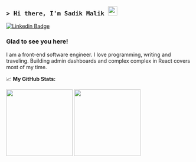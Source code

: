 ### <samp>&gt; Hi there, I'm Sadik Malik <img src="https://media.giphy.com/media/hvRJCLFzcasrR4ia7z/giphy.gif" width="25"> </samp>

[![Linkedin Badge](https://img.shields.io/badge/-LinkedIn-0e76a8?style=flat-square&logo=Linkedin&logoColor=white)](https://www.linkedin.com/in/sadik-malik-964b32263/)

### Glad to see you here!

I am a front-end software engineer. I love programming, writing and traveling. Building admin dashboards and complex complex in React covers most of my time.

📈 **My GitHub Stats:**

<p>
  <img height="180em" src="https://github-readme-stats.vercel.app/api?username=sadik-malik&show_icons=true&hide_border=true&&count_private=true&include_all_commits=true" />
  <img height="180em" src="https://github-readme-stats.vercel.app/api/top-langs/?username=sadik-malik&exclude_repo=KNN-Image-Classification&show_icons=true&hide_border=true&layout=compact&langs_count=8"/>
</p>
